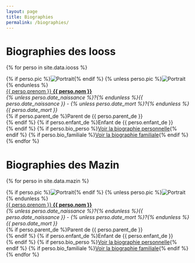 ```yaml
---
layout: page
title: Biographies
permalink: /biographies/
---
```


# Biographies des Iooss

{% for perso in site.data.iooss %}
<div class="media">
    <div class="media-left">
        {% if perso.pic %}<img src="{{ "/assets/pic/" | append: perso.pic | absolute_url }}" alt="Portrait">{% endif %}
        {% unless perso.pic %}<img src="{{ "/assets/pic/unknown.jpg" | absolute_url }}" alt="Portrait">{% endunless %}
    </div>
    <div class="media-body">
        <u>{{ perso.prenom }} <b>{{ perso.nom }}</b></u><br />
        <i>{% unless perso.date_naissance %}?{% endunless %}{{ perso.date_naissance }}</i> - <i>{% unless perso.date_mort %}?{% endunless %}{{ perso.date_mort }}</i><br />
        {% if perso.parent_de %}Parent de {{ perso.parent_de }}<br />{% endif %}
        {% if perso.enfant_de %}Enfant de {{ perso.enfant_de }}<br />{% endif %}
        {% if perso.bio_perso %}<a href="{{ "/assets/bio/" | append: perso.bio_perso | absolute_url }}">Voir la biographie personnelle</a>{% endif %}
        {% if perso.bio_familiale %}<a href="{{ "/assets/bio/" | append: perso.bio_familiale | absolute_url }}">Voir la biographie familiale</a>{% endif %}
    </div>
</div>
{% endfor %}


# Biographies des Mazin

{% for perso in site.data.mazin %}
<div class="media">
    <div class="media-left">
        {% if perso.pic %}<img src="{{ "/assets/pic/" | append: perso.pic | absolute_url }}" alt="Portrait">{% endif %}
        {% unless perso.pic %}<img src="{{ "/assets/pic/unknown.jpg" | absolute_url }}" alt="Portrait">{% endunless %}
    </div>
    <div class="media-body">
        <u>{{ perso.prenom }} <b>{{ perso.nom }}</b></u><br />
        <i>{% unless perso.date_naissance %}?{% endunless %}{{ perso.date_naissance }}</i> - <i>{% unless perso.date_mort %}?{% endunless %}{{ perso.date_mort }}</i><br />
        {% if perso.parent_de %}Parent de {{ perso.parent_de }}<br />{% endif %}
        {% if perso.enfant_de %}Enfant de {{ perso.enfant_de }}<br />{% endif %}
        {% if perso.bio_perso %}<a href="{{ "/assets/bio/" | append: perso.bio_perso | absolute_url }}">Voir la biographie personnelle</a>{% endif %}
        {% if perso.bio_familiale %}<a href="{{ "/assets/bio/" | append: perso.bio_familiale | absolute_url }}">Voir la biographie familiale</a>{% endif %}
    </div>
</div>
{% endfor %}

